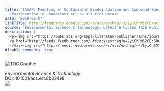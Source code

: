 ```yaml
---
title: '[ASAP] Modeling of Contaminant Biodegradation and Compound-Specific Isotope
  Fractionation in Chemostats at Low Dilution Rates'
date: '2019-01-07'
linkTitle: http://feedproxy.google.com/~r/acs/esthag/~3/2yiChRM52CE/acs.est.8b02498
source: 'Environmental Science & Technology: Latest Articles (ACS Publications)'
description: |-
  <p><img src="https://pubs.acs.org/appl/literatum/publisher/achs/journals/content/esthag/0/esthag.ahead-of-print/acs.est.8b02498/20190107/images/medium/es-2018-02498r_0006.gif" alt="TOC Graphic"/></p><div><cite>Environmental Science & Technology</cite></div><div>DOI: 10.1021/acs.est.8b02498</div><div class="feedflare">
  <a href="http://feeds.feedburner.com/~ff/acs/esthag?a=2yiChRM52CE:SR0bS6ce9ds:yIl2AUoC8zA"><img src="http://feeds.feedburner.com/~ff/acs/esthag?d=yIl2AUoC8zA" border="0"></img></a>
  </div><img src="http://feeds.feedburner.com/~r/acs/esthag/~4/2yiChRM52CE" height="1" width="1" ...
disable_comments: true
---
```

<p><img src="https://pubs.acs.org/appl/literatum/publisher/achs/journals/content/esthag/0/esthag.ahead-of-print/acs.est.8b02498/20190107/images/medium/es-2018-02498r_0006.gif" alt="TOC Graphic"/></p><div><cite>Environmental Science & Technology</cite></div><div>DOI: 10.1021/acs.est.8b02498</div><div class="feedflare">
<a href="http://feeds.feedburner.com/~ff/acs/esthag?a=2yiChRM52CE:SR0bS6ce9ds:yIl2AUoC8zA"><img src="http://feeds.feedburner.com/~ff/acs/esthag?d=yIl2AUoC8zA" border="0"></img></a>
</div><img src="http://feeds.feedburner.com/~r/acs/esthag/~4/2yiChRM52CE" height="1" width="1" ...